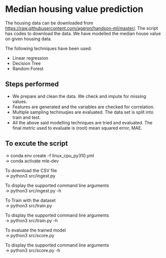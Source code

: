 # Median housing value prediction

The housing data can be downloaded from https://raw.githubusercontent.com/ageron/handson-ml/master/. The script has codes to download the data. We have modelled the median house value on given housing data. 

The following techniques have been used: 

 - Linear regression
 - Decision Tree
 - Random Forest

## Steps performed
 - We prepare and clean the data. We check and impute for missing values.
 - Features are generated and the variables are checked for correlation.
 - Multiple sampling techinuqies are evaluated. The data set is split into train and test.
 - All the above said modelling techniques are tried and evaluated. The final metric used to evaluate is (root) mean squared error, MAE.

## To excute the script
-> conda env create -f linux_cpu_py310.yml <br>
-> conda activate mle-dev<br>

To download the CSV file<br>
-> python3 src/ingest.py<br>

To display the supported command line arguments<br>
-> python3 src/ingest.py -h<br> 

To Train with the dataset<br>
-> python3 src/train.py<br>

To display the supported command line arguments<br>
-> python3 src/train.py -h<br> 

To evaluate the trained model<br>
-> python3 src/score.py<br>

To display the supported command line arguments<br>
-> python3 src/score.py -h<br>
